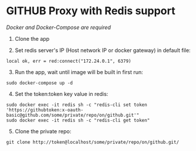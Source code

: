 # GITHUB Proxy with Redis support

*Docker and Docker-Compose are required*
1. Clone the app

2. Set redis server's IP (Host network IP or docker gateway) in default file:
```
local ok, err = red:connect("172.24.0.1", 6379)
```
3. Run the app, wait until image will be built in first run:
```
sudo docker-compose up -d
```
4. Set the token:token key value in redis:
```
sudo docker exec -it redis sh -c "redis-cli set token 'https://githubtoken:x-oauth-basic@github.com/some/private/repo/on/github.git'"
sudo docker exec -it redis sh -c "redis-cli get token"
```
5. Clone the private repo:
```
git clone http://token@localhost/some/private/repo/on/github.git/
```
